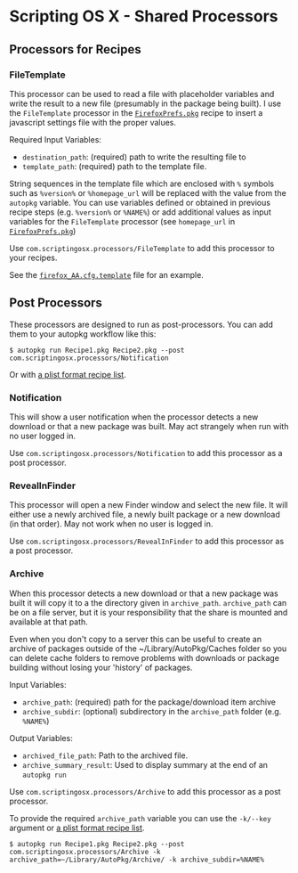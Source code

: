 # Scripting OS X - Shared Processors

## Processors for Recipes

### FileTemplate

This processor can be used to read a file with placeholder variables and write the result to a new file (presumably in the package being built). I use the `FileTemplate` processor in the [`FirefoxPrefs.pkg`](https://github.com/autopkg/scriptingosx-recipes/blob/master/FirefoxPrefs/FirefoxPrefs.pkg.recipe) recipe to insert a javascript settings file with the proper values.

Required Input Variables:

- `destination_path`: (required) path to write the resulting file to
- `template_path`: (required) path to the template file.

String sequences in the template file which are enclosed with `%` symbols such as `%version%` or `%homepage_url` will be replaced with the value from the `autopkg` variable. You can use variables defined or obtained in previous recipe steps (e.g. `%version%` or `%NAME%`) or add additional values as input variables for the `FileTemplate` processor (see `homepage_url` in [`FirefoxPrefs.pkg`](https://github.com/autopkg/scriptingosx-recipes/blob/master/FirefoxPrefs/FirefoxPrefs.pkg.recipe))

Use `com.scriptingosx.processors/FileTemplate` to add this processor to your recipes.

See the [`firefox_AA.cfg.template`](https://github.com/autopkg/scriptingosx-recipes/blob/master/FirefoxPrefs/firefox_AA.cfg.template) file for an example.

## Post Processors

These processors are designed to run as post-processors. You can add them to your autopkg workflow like this:

```
$ autopkg run Recipe1.pkg Recipe2.pkg --post com.scriptingosx.processors/Notification
```

Or with [a plist format recipe list](https://github.com/autopkg/autopkg/wiki/Running-Multiple-Recipes).


### Notification

This will show a user notification when the processor detects a new download or that a new package was built. May act strangely when run with no user logged in.

Use `com.scriptingosx.processors/Notification` to add this processor as a post processor.

### RevealInFinder

This processor will open a new Finder window and select the new file. It will either use a newly archived file, a newly built package or a new download (in that order). May not work when no user is logged in.

Use `com.scriptingosx.processors/RevealInFinder` to add this processor as a post processor.


### Archive

When this processor detects a new download or that a new package was built it will copy it to a the directory given in `archive_path`. `archive_path` can be on a file server, but it is your responsibility that the share is mounted and available at that path.

Even when you don't copy to a server this can be useful to create an archive of packages outside of the ~/Library/AutoPkg/Caches folder so you can delete cache folders to remove problems with downloads or package building without losing your 'history' of packages.

Input Variables:

- `archive_path`: (required) path for the package/download item archive
- `archive_subdir`: (optional) subdirectory in the `archive_path` folder (e.g. `%NAME%`)

Output Variables:

- `archived_file_path`: Path to the archived file.
- `archive_summary_result`: Used to display summary at the end of an `autopkg run`

Use `com.scriptingosx.processors/Archive` to add this processor as a post processor.

To provide the required `archive_path` variable you can use the `-k/--key` argument or [a plist format recipe list](https://github.com/autopkg/autopkg/wiki/Running-Multiple-Recipes).

```
$ autopkg run Recipe1.pkg Recipe2.pkg --post com.scriptingosx.processors/Archive -k archive_path=~/Library/AutoPkg/Archive/ -k archive_subdir=%NAME%
```

